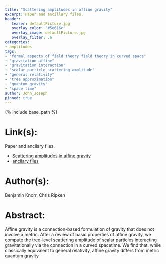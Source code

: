 ```yaml
---
title: "Scattering amplitudes in affine gravity"
excerpt: Paper and ancillary files.
header:
   teaser: defaultPicture.jpg
   overlay_color: "#5e616c"
   overlay_image: defaultPicture.jpg
   overlay_filter: .6
categories:
- amplitudes
tags:
- "formal aspects of field theory field theory in curved space"
- "gravitation affine"
- "gravitation interaction"
- "scalar particle scattering amplitude"
- "general relativity"
- "tree approximation"
- "quantum gravity"
- "space-time"
author: John_Joseph
pinned: true
---
```

{% include base_path %}

# Link(s):
Paper and ancilary files.
  * [Scattering amplitudes in affine gravity](https://arxiv.org/abs/2012.05144)
  * [ancilary files](https://arxiv.org/src/2012.05144/anc)

# Author(s):
Benjamin Knorr, Chris Ripken

# Abstract:
Affine gravity is a connection-based formulation of gravity that does not involve a metric. After a review of basic properties of affine gravity, we compute the tree-level scattering amplitude of scalar particles interacting gravitationally via the connection in a curved spacetime. We find that, while classically equivalent to general relativity, affine gravity differs from metric quantum gravity.